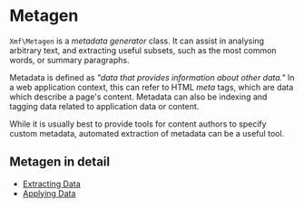 # Metagen

`Xmf\Metagen` is a *metadata generator* class. It can assist in analysing arbitrary text, and extracting
useful subsets, such as the most common words, or summary paragraphs.

Metadata is defined as *"data that provides information about other data."* In a web application context, this can
refer to HTML *meta* tags, which are data which describe a page's content. Metadata can also be indexing
and tagging data related to application data or content.

While it is usually best to provide tools for content authors to specify custom metadata, automated extraction
of metadata can be a useful tool.

## Metagen in detail

* [Extracting Data](book/metagen/generating.md)
* [Applying Data](book/metagen/applying.md)

